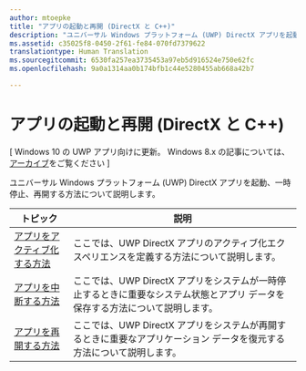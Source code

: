 ```yaml
---
author: mtoepke
title: "アプリの起動と再開 (DirectX と C++)"
description: "ユニバーサル Windows プラットフォーム (UWP) DirectX アプリを起動、一時停止、再開する方法について説明します。"
ms.assetid: c35025f8-0450-2f61-fe84-070fd7379622
translationtype: Human Translation
ms.sourcegitcommit: 6530fa257ea3735453a97eb5d916524e750e62fc
ms.openlocfilehash: 9a0a1314aa0b174bfb1c44e5280455ab668a42b7

---
```


# アプリの起動と再開 (DirectX と C++)


\[ Windows 10 の UWP アプリ向けに更新。 Windows 8.x の記事については、[アーカイブ](http://go.microsoft.com/fwlink/p/?linkid=619132)をご覧ください \]

ユニバーサル Windows プラットフォーム (UWP) DirectX アプリを起動、一時停止、再開する方法について説明します。

| トピック | 説明 |
|---------------------------------------------------------------------|-----------------------------------------------------------------------------------------------------------------|
| [アプリをアクティブ化する方法](how-to-activate-an-app-directx-and-cpp.md) | ここでは、UWP DirectX アプリのアクティブ化エクスペリエンスを定義する方法について説明します。 |
| [アプリを中断する方法](how-to-suspend-an-app-directx-and-cpp.md) | ここでは、UWP DirectX アプリをシステムが一時停止するときに重要なシステム状態とアプリ データを保存する方法について説明します。 |
| [アプリを再開する方法](how-to-resume-an-app-directx-and-cpp.md) | ここでは、UWP DirectX アプリをシステムが再開するときに重要なアプリケーション データを復元する方法について説明します。 |
 

 

 







<!--HONumber=Aug16_HO3-->


